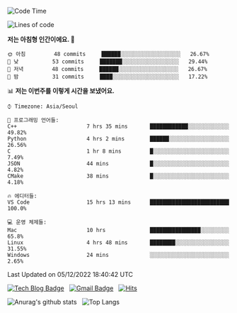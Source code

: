 <!-- ### Hi there 👋 -->

<!--
**dnchoi/dnchoi** is a ✨ _special_ ✨ repository because its `README.md` (this file) appears on your GitHub profile.

Here are some ideas to get you started:

- 🔭 I’m currently working on ...
- 🌱 I’m currently learning ...
- 👯 I’m looking to collaborate on ...
- 🤔 I’m looking for help with ...
- 💬 Ask me about ...
- 📫 How to reach me: ...
- 😄 Pronouns: ...
- ⚡ Fun fact: ...
-->

<!--START_SECTION:waka-->
![Code Time](http://img.shields.io/badge/Code%20Time-274%20hrs%2037%20mins-blue)

![Lines of code](https://img.shields.io/badge/%EC%A0%80%EB%8A%94%20%EC%97%AC%ED%83%9C%EA%B9%8C%EC%A7%80%20-118%20Thousand%20%EC%A4%84%EC%9D%98%20%EC%BD%94%EB%93%9C%EB%A5%BC%20%EC%9E%91%EC%84%B1%ED%96%88%EC%96%B4%EC%9A%94.-blue)

**저는 아침형 인간이에요. 🐤** 

```text
🌞 아침         48 commits     ██████░░░░░░░░░░░░░░░░░░░   26.67% 
🌆 낮　         53 commits     ███████░░░░░░░░░░░░░░░░░░   29.44% 
🌃 저녁         48 commits     ██████░░░░░░░░░░░░░░░░░░░   26.67% 
🌙 밤　         31 commits     ████░░░░░░░░░░░░░░░░░░░░░   17.22%

```


📊 **저는 이번주를 이렇게 시간을 보냈어요.** 

```text
⌚︎ Timezone: Asia/Seoul

💬 프로그래밍 언어들: 
C++                      7 hrs 35 mins       ████████████░░░░░░░░░░░░░   49.82% 
Python                   4 hrs 2 mins        ██████░░░░░░░░░░░░░░░░░░░   26.56% 
C                        1 hr 8 mins         █░░░░░░░░░░░░░░░░░░░░░░░░   7.49% 
JSON                     44 mins             █░░░░░░░░░░░░░░░░░░░░░░░░   4.82% 
CMake                    38 mins             █░░░░░░░░░░░░░░░░░░░░░░░░   4.18%

🔥 에디터들: 
VS Code                  15 hrs 13 mins      █████████████████████████   100.0%

💻 운영 체제들: 
Mac                      10 hrs              ████████████████░░░░░░░░░   65.8% 
Linux                    4 hrs 48 mins       ████████░░░░░░░░░░░░░░░░░   31.55% 
Windows                  24 mins             ░░░░░░░░░░░░░░░░░░░░░░░░░   2.65%

```


 Last Updated on 05/12/2022 18:40:42 UTC
<!--END_SECTION:waka-->


[![Tech Blog Badge](http://img.shields.io/badge/-Tech%20blog-black?style=flat-square&logo=github&link=https://zzsza.github.io/)](https://dnchoi.github.io/)
&nbsp;
[![Gmail Badge](https://img.shields.io/badge/Gmail-d14836?style=flat-square&logo=Gmail&logoColor=white&link=mailto:snugyun01@gmail.com)](mailto:dongnyeokc@gmail.com)
&nbsp;
[![Hits](https://hits.seeyoufarm.com/api/count/incr/badge.svg?url=https%3A%2F%2Fgithub.com%2Fgjbae1212%2Fhit-counter&count_bg=%233D7CC8&title_bg=%23555555&icon=&icon_color=%23E7E7E7&title=hits&edge_flat=false)](https://hits.seeyoufarm.com)

![Anurag's github stats](https://github-readme-stats.vercel.app/api?username=dnchoi&show_icons=true&theme=tokyonight)
&nbsp;
![Top Langs](https://github-readme-stats.vercel.app/api/top-langs/?username=dnchoi&layout=compact&theme=tokyonight)

<div align='center'>
